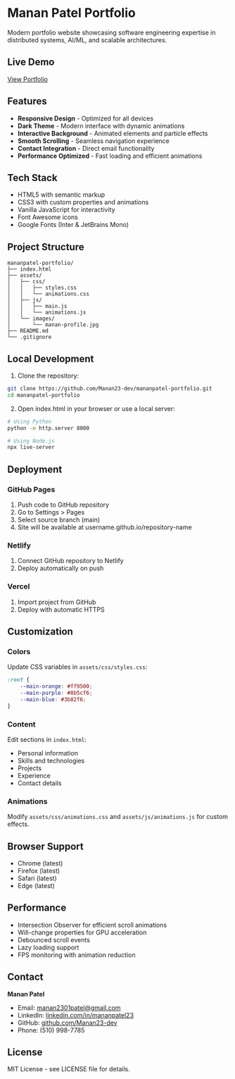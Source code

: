 # Manan Patel Portfolio

Modern portfolio website showcasing software engineering expertise in distributed systems, AI/ML, and scalable architectures.

## Live Demo

[View Portfolio](https://manan23-dev.github.io/mananpatel-portfolio)

## Features

- **Responsive Design** - Optimized for all devices
- **Dark Theme** - Modern interface with dynamic animations
- **Interactive Background** - Animated elements and particle effects
- **Smooth Scrolling** - Seamless navigation experience
- **Contact Integration** - Direct email functionality
- **Performance Optimized** - Fast loading and efficient animations

## Tech Stack

- HTML5 with semantic markup
- CSS3 with custom properties and animations
- Vanilla JavaScript for interactivity
- Font Awesome icons
- Google Fonts (Inter & JetBrains Mono)

## Project Structure

```
mananpatel-portfolio/
├── index.html
├── assets/
│   ├── css/
│   │   ├── styles.css
│   │   └── animations.css
│   ├── js/
│   │   ├── main.js
│   │   └── animations.js
│   └── images/
│       └── manan-profile.jpg
├── README.md
└── .gitignore
```

## Local Development

1. Clone the repository:
```bash
git clone https://github.com/Manan23-dev/mananpatel-portfolio.git
cd mananpatel-portfolio
```

2. Open index.html in your browser or use a local server:
```bash
# Using Python
python -m http.server 8000

# Using Node.js
npx live-server
```

## Deployment

### GitHub Pages
1. Push code to GitHub repository
2. Go to Settings > Pages
3. Select source branch (main)
4. Site will be available at username.github.io/repository-name

### Netlify
1. Connect GitHub repository to Netlify
2. Deploy automatically on push

### Vercel
1. Import project from GitHub
2. Deploy with automatic HTTPS

## Customization

### Colors
Update CSS variables in `assets/css/styles.css`:
```css
:root {
    --main-orange: #ff9500;
    --main-purple: #8b5cf6;
    --main-blue: #3b82f6;
}
```

### Content
Edit sections in `index.html`:
- Personal information
- Skills and technologies
- Projects
- Experience
- Contact details

### Animations
Modify `assets/css/animations.css` and `assets/js/animations.js` for custom effects.

## Browser Support

- Chrome (latest)
- Firefox (latest) 
- Safari (latest)
- Edge (latest)

## Performance

- Intersection Observer for efficient scroll animations
- Will-change properties for GPU acceleration
- Debounced scroll events
- Lazy loading support
- FPS monitoring with animation reduction

## Contact

**Manan Patel**
- Email: manan2301patel@gmail.com
- LinkedIn: [linkedin.com/in/mananpatel23](https://linkedin.com/in/mananpatel23)
- GitHub: [github.com/Manan23-dev](https://github.com/Manan23-dev)
- Phone: (510) 998-7785

## License

MIT License - see LICENSE file for details.